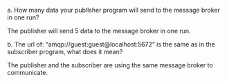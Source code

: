a. How many data your publlsher program will send to the message broker in one run?

The publisher will send 5 data to the message broker in one run.

b. The url of: “amqp://guest:guest@localhost:5672” is the same as in the subscriber program, what does it mean?

The publisher and the subscriber are using the same message broker to communicate.
